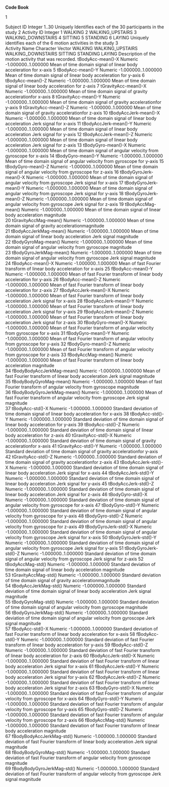 **Code Book**

1 <p>
Subject ID
	Integer
		1..30
			Uniquely Identifies each of the 30 participants in the study
2
Activity ID
	Integer
		1	WALKING
		2	WALKING_UPSTAIRS
		3	WALKING_DOWNSTAIRS
		4	SITTING
		5	STANDING
		6	LAYING
			Uniquely identifies each of the 6 motion activities in the study
3			
Activity Name
	Character Vector
		WALKING
		WALKING_UPSTAIRS
		WALKING_DOWNSTAIRS
		SITTING
		STANDING
		LAYING
			Description of the motion activity that was recorded. 
tBodyAcc-mean()-X
 	Numeric 
 		-1.000000..1.000000 
 			Mean of time domain signal  of linear body acceleration for x-axis 
5
tBodyAcc-mean()-Y
 	Numeric 
 		-1.000000..1.000000 
 			Mean of time domain signal  of linear body acceleration for y-axis 
6
tBodyAcc-mean()-Z
 	Numeric 
 		-1.000000..1.000000 
 			Mean of time domain signal  of linear body acceleration for z-axis 
7
tGravityAcc-mean()-X
 	Numeric 
 		-1.000000..1.000000 
 			Mean of time domain signal  of gravity accelerationfor x-axis 
8
tGravityAcc-mean()-Y
 	Numeric 
 		-1.000000..1.000000 
 			Mean of time domain signal  of gravity accelerationfor y-axis 
9
tGravityAcc-mean()-Z
 	Numeric 
 		-1.000000..1.000000 
 			Mean of time domain signal  of gravity accelerationfor z-axis 
10
tBodyAccJerk-mean()-X
 	Numeric 
 		-1.000000..1.000000 
 			Mean of time domain signal  of linear body acceleration Jerk signal for x-axis 
11
tBodyAccJerk-mean()-Y
 	Numeric 
 		-1.000000..1.000000 
 			Mean of time domain signal  of linear body acceleration Jerk signal for y-axis 
12
tBodyAccJerk-mean()-Z
 	Numeric 
 		-1.000000..1.000000 
 			Mean of time domain signal  of linear body acceleration Jerk signal for z-axis 
13
tBodyGyro-mean()-X
 	Numeric 
 		-1.000000..1.000000 
 			Mean of time domain signal  of angular velocity from gyroscope for x-axis 
14
tBodyGyro-mean()-Y
 	Numeric 
 		-1.000000..1.000000 
 			Mean of time domain signal  of angular velocity from gyroscope for y-axis 
15
tBodyGyro-mean()-Z
 	Numeric 
 		-1.000000..1.000000 
 			Mean of time domain signal  of angular velocity from gyroscope for z-axis 
16
tBodyGyroJerk-mean()-X
 	Numeric 
 		-1.000000..1.000000 
 			Mean of time domain signal  of angular velocity from gyroscope Jerk signal for x-axis 
17
tBodyGyroJerk-mean()-Y
 	Numeric 
 		-1.000000..1.000000 
 			Mean of time domain signal  of angular velocity from gyroscope Jerk signal for y-axis 
18
tBodyGyroJerk-mean()-Z
 	Numeric 
 		-1.000000..1.000000 
 			Mean of time domain signal  of angular velocity from gyroscope Jerk signal for z-axis 
19
tBodyAccMag-mean()
 	Numeric 
 		-1.000000..1.000000 
 			Mean of time domain signal  of linear body acceleration magnitude  
20
tGravityAccMag-mean()
 	Numeric 
 		-1.000000..1.000000 
 			Mean of time domain signal  of gravity accelerationmagnitude  
21
tBodyAccJerkMag-mean()
 	Numeric 
 		-1.000000..1.000000 
 			Mean of time domain signal  of linear body acceleration Jerk signal magnitude  
22
tBodyGyroMag-mean()
 	Numeric 
 		-1.000000..1.000000 
 			Mean of time domain signal  of angular velocity from gyroscope magnitude  
23
tBodyGyroJerkMag-mean()
 	Numeric 
 		-1.000000..1.000000 
 			Mean of time domain signal  of angular velocity from gyroscope Jerk signal magnitude  
24
fBodyAcc-mean()-X
 	Numeric 
 		-1.000000..1.000000 
 			Mean of fast Fourier transform  of linear body acceleration for x-axis 
25
fBodyAcc-mean()-Y
 	Numeric 
 		-1.000000..1.000000 
 			Mean of fast Fourier transform  of linear body acceleration for y-axis 
26
fBodyAcc-mean()-Z
 	Numeric 
 		-1.000000..1.000000 
 			Mean of fast Fourier transform  of linear body acceleration for z-axis 
27
fBodyAccJerk-mean()-X
 	Numeric 
 		-1.000000..1.000000 
 			Mean of fast Fourier transform  of linear body acceleration Jerk signal for x-axis 
28
fBodyAccJerk-mean()-Y
 	Numeric 
 		-1.000000..1.000000 
 			Mean of fast Fourier transform  of linear body acceleration Jerk signal for y-axis 
29
fBodyAccJerk-mean()-Z
 	Numeric 
 		-1.000000..1.000000 
 			Mean of fast Fourier transform  of linear body acceleration Jerk signal for z-axis 
30
fBodyGyro-mean()-X
 	Numeric 
 		-1.000000..1.000000 
 			Mean of fast Fourier transform  of angular velocity from gyroscope for x-axis 
31
fBodyGyro-mean()-Y
 	Numeric 
 		-1.000000..1.000000 
 			Mean of fast Fourier transform  of angular velocity from gyroscope for y-axis 
32
fBodyGyro-mean()-Z
 	Numeric 
 		-1.000000..1.000000 
 			Mean of fast Fourier transform  of angular velocity from gyroscope for z-axis 
33
fBodyAccMag-mean()
 	Numeric 
 		-1.000000..1.000000 
 			Mean of fast Fourier transform  of linear body acceleration magnitude  
34
fBodyBodyAccJerkMag-mean()
 	Numeric 
 		-1.000000..1.000000 
 			Mean of fast Fourier transform  of linear body acceleration Jerk signal magnitude  
35
fBodyBodyGyroMag-mean()
 	Numeric 
 		-1.000000..1.000000 
 			Mean of fast Fourier transform  of angular velocity from gyroscope magnitude  
36
fBodyBodyGyroJerkMag-mean()
 	Numeric 
 		-1.000000..1.000000 
 			Mean of fast Fourier transform  of angular velocity from gyroscope Jerk signal magnitude  
37
tBodyAcc-std()-X
 	Numeric 
 		-1.000000..1.000000 
 			Standard deviation of time domain signal  of linear body acceleration for x-axis 
38
tBodyAcc-std()-Y
 	Numeric 
 		-1.000000..1.000000 
 			Standard deviation of time domain signal  of linear body acceleration for y-axis 
39
tBodyAcc-std()-Z
 	Numeric 
 		-1.000000..1.000000 
 			Standard deviation of time domain signal  of linear body acceleration for z-axis 
40
tGravityAcc-std()-X
 	Numeric 
 		-1.000000..1.000000 
 			Standard deviation of time domain signal  of gravity accelerationfor x-axis 
41
tGravityAcc-std()-Y
 	Numeric 
 		-1.000000..1.000000 
 			Standard deviation of time domain signal  of gravity accelerationfor y-axis 
42
tGravityAcc-std()-Z
 	Numeric 
 		-1.000000..1.000000 
 			Standard deviation of time domain signal  of gravity accelerationfor z-axis 
43
tBodyAccJerk-std()-X
 	Numeric 
 		-1.000000..1.000000 
 			Standard deviation of time domain signal  of linear body acceleration Jerk signal for x-axis 
44
tBodyAccJerk-std()-Y
 	Numeric 
 		-1.000000..1.000000 
 			Standard deviation of time domain signal  of linear body acceleration Jerk signal for y-axis 
45
tBodyAccJerk-std()-Z
 	Numeric 
 		-1.000000..1.000000 
 			Standard deviation of time domain signal  of linear body acceleration Jerk signal for z-axis 
46
tBodyGyro-std()-X
 	Numeric 
 		-1.000000..1.000000 
 			Standard deviation of time domain signal  of angular velocity from gyroscope for x-axis 
47
tBodyGyro-std()-Y
 	Numeric 
 		-1.000000..1.000000 
 			Standard deviation of time domain signal  of angular velocity from gyroscope for y-axis 
48
tBodyGyro-std()-Z
 	Numeric 
 		-1.000000..1.000000 
 			Standard deviation of time domain signal  of angular velocity from gyroscope for z-axis 
49
tBodyGyroJerk-std()-X
 	Numeric 
 		-1.000000..1.000000 
 			Standard deviation of time domain signal  of angular velocity from gyroscope Jerk signal for x-axis 
50
tBodyGyroJerk-std()-Y
 	Numeric 
 		-1.000000..1.000000 
 			Standard deviation of time domain signal  of angular velocity from gyroscope Jerk signal for y-axis 
51
tBodyGyroJerk-std()-Z
 	Numeric 
 		-1.000000..1.000000 
 			Standard deviation of time domain signal  of angular velocity from gyroscope Jerk signal for z-axis 
52
tBodyAccMag-std()
 	Numeric 
 		-1.000000..1.000000 
 			Standard deviation of time domain signal  of linear body acceleration magnitude  
53
tGravityAccMag-std()
 	Numeric 
 		-1.000000..1.000000 
 			Standard deviation of time domain signal  of gravity accelerationmagnitude  
54
tBodyAccJerkMag-std()
 	Numeric 
 		-1.000000..1.000000 
 			Standard deviation of time domain signal  of linear body acceleration Jerk signal magnitude  
55
tBodyGyroMag-std()
 	Numeric 
 		-1.000000..1.000000 
 			Standard deviation of time domain signal  of angular velocity from gyroscope magnitude  
56
tBodyGyroJerkMag-std()
 	Numeric 
 		-1.000000..1.000000 
 			Standard deviation of time domain signal  of angular velocity from gyroscope Jerk signal magnitude  
57
fBodyAcc-std()-X
 	Numeric 
 		-1.000000..1.000000 
 			Standard deviation of fast Fourier transform  of linear body acceleration for x-axis 
58
fBodyAcc-std()-Y
 	Numeric 
 		-1.000000..1.000000 
 			Standard deviation of fast Fourier transform  of linear body acceleration for y-axis 
59
fBodyAcc-std()-Z
 	Numeric 
 		-1.000000..1.000000 
 			Standard deviation of fast Fourier transform  of linear body acceleration for z-axis 
60
fBodyAccJerk-std()-X
 	Numeric 
 		-1.000000..1.000000 
 			Standard deviation of fast Fourier transform  of linear body acceleration Jerk signal for x-axis 
61
fBodyAccJerk-std()-Y
 	Numeric 
 		-1.000000..1.000000 
 			Standard deviation of fast Fourier transform  of linear body acceleration Jerk signal for y-axis 
62
fBodyAccJerk-std()-Z
 	Numeric 
 		-1.000000..1.000000 
 			Standard deviation of fast Fourier transform  of linear body acceleration Jerk signal for z-axis 
63
fBodyGyro-std()-X
 	Numeric 
 		-1.000000..1.000000 
 			Standard deviation of fast Fourier transform  of angular velocity from gyroscope for x-axis 
64
fBodyGyro-std()-Y
 	Numeric 
 		-1.000000..1.000000 
 			Standard deviation of fast Fourier transform  of angular velocity from gyroscope for y-axis 
65
fBodyGyro-std()-Z
 	Numeric 
 		-1.000000..1.000000 
 			Standard deviation of fast Fourier transform  of angular velocity from gyroscope for z-axis 
66
fBodyAccMag-std()
 	Numeric 
 		-1.000000..1.000000 
 			Standard deviation of fast Fourier transform  of linear body acceleration magnitude  
67
fBodyBodyAccJerkMag-std()
 	Numeric 
 		-1.000000..1.000000 
 			Standard deviation of fast Fourier transform  of linear body acceleration Jerk signal magnitude  
68
fBodyBodyGyroMag-std()
 	Numeric 
 		-1.000000..1.000000 
 			Standard deviation of fast Fourier transform  of angular velocity from gyroscope magnitude  
69
fBodyBodyGyroJerkMag-std()
 	Numeric 
 		-1.000000..1.000000 
 			Standard deviation of fast Fourier transform  of angular velocity from gyroscope Jerk signal magnitude  
